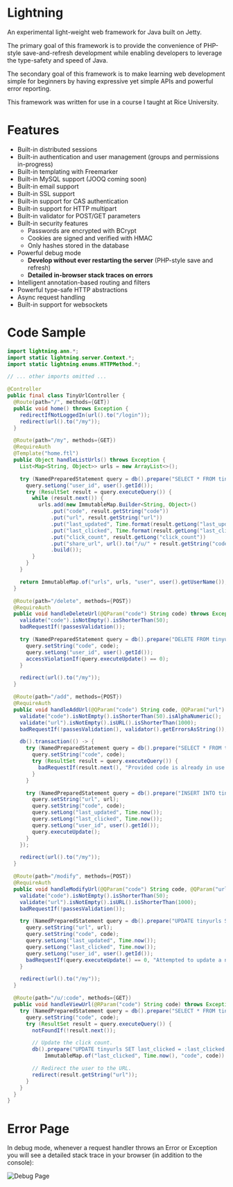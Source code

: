 # Lightning

An experimental light-weight web framework for Java built on Jetty.

The primary goal of this framework is to provide the convenience of PHP-style save-and-refresh development while enabling developers to leverage the type-safety and speed of Java.

The secondary goal of this framework is to make learning web development simple for beginners by having expressive yet simple APIs and powerful error reporting.

This framework was written for use in a course I taught at Rice University.

# Features

  - Built-in distributed sessions
  - Built-in authentication and user management (groups and permissions in-progress)
  - Built-in templating with Freemarker
  - Built-in MySQL support (JOOQ coming soon)
  - Built-in email support
  - Built-in SSL support
  - Built-in support for CAS authentication
  - Built-in support for HTTP multipart
  - Built-in validator for POST/GET parameters
  - Built-in security features
    - Passwords are encrypted with BCrypt
    - Cookies are signed and verified with HMAC
    - Only hashes stored in the database
  - Powerful debug mode
    - **Develop without ever restarting the server** (PHP-style save and refresh)
    - **Detailed in-browser stack traces on errors**
  - Intelligent annotation-based routing and filters
  - Powerful type-safe HTTP abstractions
  - Async request handling
  - Built-in support for websockets

# Code Sample

```java
import lightning.ann.*;
import static lightning.server.Context.*;
import static lightning.enums.HTTPMethod.*;

// ... other imports omitted ...

@Controller
public final class TinyUrlController {
  @Route(path="/", methods={GET})
  public void home() throws Exception {
    redirectIfNotLoggedIn(url().to("/login"));
    redirect(url().to("/my"));
  }

  @Route(path="/my", methods={GET})
  @RequireAuth
  @Template("home.ftl")
  public Object handleListUrls() throws Exception {
    List<Map<String, Object>> urls = new ArrayList<>();

    try (NamedPreparedStatement query = db().prepare("SELECT * FROM tinyurls WHERE user_id = :user_id;")) {
      query.setLong("user_id", user().getId());
      try (ResultSet result = query.executeQuery()) {
        while (result.next()) {
          urls.add(new ImmutableMap.Builder<String, Object>()
              .put("code", result.getString("code"))
              .put("url", result.getString("url"))
              .put("last_updated", Time.format(result.getLong("last_updated")))
              .put("last_clicked", Time.format(result.getLong("last_clicked")))
              .put("click_count", result.getLong("click_count"))
              .put("share_url", url().to("/u/" + result.getString("code")))
              .build());
        }
      }
    }

    return ImmutableMap.of("urls", urls, "user", user().getUserName());
  }

  @Route(path="/delete", methods={POST})
  @RequireAuth
  public void handleDeleteUrl(@QParam("code") String code) throws Exception {
    validate("code").isNotEmpty().isShorterThan(50);
    badRequestIf(!passesValidation());

    try (NamedPreparedStatement query = db().prepare("DELETE FROM tinyurls WHERE code = :code AND user_id = :user_id;")) {
      query.setString("code", code);
      query.setLong("user_id", user().getId());
      accessViolationIf(query.executeUpdate() == 0);
    }

    redirect(url().to("/my"));
  }

  @Route(path="/add", methods={POST})
  @RequireAuth
  public void handleAddUrl(@QParam("code") String code, @QParam("url") String url) throws Exception {
    validate("code").isNotEmpty().isShorterThan(50).isAlphaNumeric();
    validate("url").isNotEmpty().isURL().isShorterThan(1000);
    badRequestIf(!passesValidation(), validator().getErrorsAsString());

    db().transaction(() -> {
      try (NamedPreparedStatement query = db().prepare("SELECT * FROM tinyurls WHERE code = :code;")) {
        query.setString("code", code);
        try (ResultSet result = query.executeQuery()) {
          badRequestIf(result.next(), "Provided code is already in use.");
        }
      }

      try (NamedPreparedStatement query = db().prepare("INSERT INTO tinyurls (url, code, last_updated, last_clicked, user_id) VALUES (:url, :code, :last_updated, :last_clicked, :user_id);")) {
        query.setString("url", url);
        query.setString("code", code);
        query.setLong("last_updated", Time.now());
        query.setLong("last_clicked", Time.now());
        query.setLong("user_id", user().getId());
        query.executeUpdate();
      }
    });

    redirect(url().to("/my"));
  }

  @Route(path="/modify", methods={POST})
  @RequireAuth
  public void handleModifyUrl(@QParam("code") String code, @QParam("url") String url) throws Exception {
    validate("code").isNotEmpty().isShorterThan(50);
    validate("url").isNotEmpty().isURL().isShorterThan(1000);
    badRequestIf(!passesValidation());

    try (NamedPreparedStatement query = db().prepare("UPDATE tinyurls SET url = :url, last_updated = :last_updated, last_clicked = :last_clicked WHERE code = :code AND user_id = :user_id;")) {
      query.setString("url", url);
      query.setString("code", code);
      query.setLong("last_updated", Time.now());
      query.setLong("last_clicked", Time.now());
      query.setLong("user_id", user().getId());
      badRequestIf(query.executeUpdate() == 0, "Attempted to update a non-existent or not owned code.");
    }

    redirect(url().to("/my"));
  }

  @Route(path="/u/:code", methods={GET})
  public void handleViewUrl(@RParam("code") String code) throws Exception {
    try (NamedPreparedStatement query = db().prepare("SELECT * FROM tinyurls WHERE code = :code;")) {
      query.setString("code", code);
      try (ResultSet result = query.executeQuery()) {
        notFoundIf(!result.next());

        // Update the click count.
        db().prepare("UPDATE tinyurls SET last_clicked = :last_clicked, click_count = click_count + 1 WHERE code = :code;",
            ImmutableMap.of("last_clicked", Time.now(), "code", code)).executeUpdateAndClose();

        // Redirect the user to the URL.
        redirect(result.getString("url"));
      }
    }
  }
}
```

# Error Page

In debug mode, whenever a request handler throws an Error or Exception you will see a detailed stack trace in your browser (in addition to the console):

![Debug Page](https://cloud.githubusercontent.com/assets/3498024/14005744/3fa323ba-f134-11e5-9f72-00da49a46ab7.png "Debug Page")


